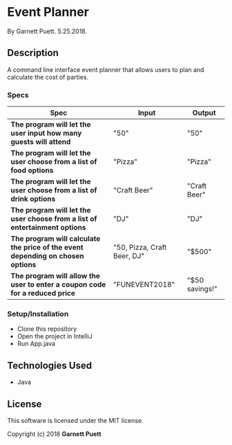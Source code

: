 # Event Planner

By Garnett Puett. 5.25.2018.

## Description

A command line interface event planner that allows users to plan and calculate the cost of parties.

### Specs
| Spec | Input | Output |
| --- | --- | --- |
|**The program will let the user input how many guests will attend**| "50" | "50" |
|**The program will let the user choose from a list of food options**| "Pizza" | "Pizza" |
|**The program will let the user choose from a list of drink options**| "Craft Beer" | "Craft Beer" |
|**The program will let the user choose from a list of entertainment options**| "DJ" | "DJ" |
|**The program will calculate the price of the event depending on chosen options**| "50, Pizza, Craft Beer, DJ"  | "$500" |
|**The program will allow the user to enter a coupon code for a reduced price**| "FUNEVENT2018" | "$50 savings!" |

### Setup/Installation
* Clone this repository
* Open the project in IntelliJ
* Run App.java

## Technologies Used
* Java

## License
This software is licensed under the MIT license.

Copyright (c) 2018 **Garnett Puett**
